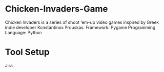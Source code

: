 # Chicken-Invaders-Game
Chicken Invaders is a series of shoot 'em-up video games inspired by Greek indie developer Konstantinos Prouskas.
Framework: Pygame
Programming Language: Python
# Tool Setup
Jira
